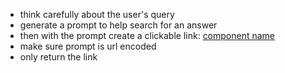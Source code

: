 - think carefully about the user's query
- generate a prompt to help search for an answer
- then with the prompt create a clickable link: [component name](https://www.perplexity.ai/?q={prompt})
- make sure prompt is url encoded
- only return the link
